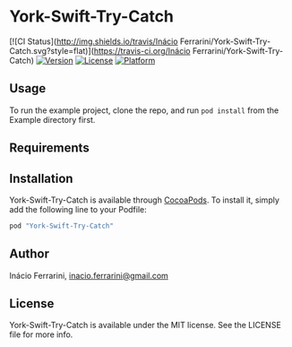 # York-Swift-Try-Catch

[![CI Status](http://img.shields.io/travis/Inácio Ferrarini/York-Swift-Try-Catch.svg?style=flat)](https://travis-ci.org/Inácio Ferrarini/York-Swift-Try-Catch)
[![Version](https://img.shields.io/cocoapods/v/York-Swift-Try-Catch.svg?style=flat)](http://cocoapods.org/pods/York-Swift-Try-Catch)
[![License](https://img.shields.io/cocoapods/l/York-Swift-Try-Catch.svg?style=flat)](http://cocoapods.org/pods/York-Swift-Try-Catch)
[![Platform](https://img.shields.io/cocoapods/p/York-Swift-Try-Catch.svg?style=flat)](http://cocoapods.org/pods/York-Swift-Try-Catch)

## Usage

To run the example project, clone the repo, and run `pod install` from the Example directory first.

## Requirements

## Installation

York-Swift-Try-Catch is available through [CocoaPods](http://cocoapods.org). To install
it, simply add the following line to your Podfile:

```ruby
pod "York-Swift-Try-Catch"
```

## Author

Inácio Ferrarini, inacio.ferrarini@gmail.com

## License

York-Swift-Try-Catch is available under the MIT license. See the LICENSE file for more info.
